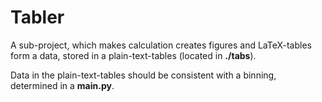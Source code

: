 # Tabler

A sub-project, which makes calculation creates figures and LaTeX-tables 
form a data, stored in a plain-text-tables (located in **./tabs**).

Data in the plain-text-tables should be consistent with a binning,
determined in a **main.py**.
